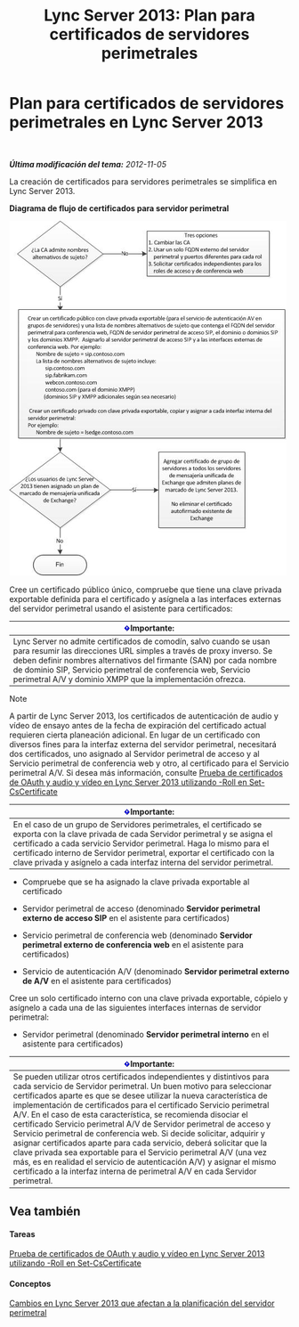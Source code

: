 ﻿---
title: 'Lync Server 2013: Plan para certificados de servidores perimetrales'
TOCTitle: Plan para certificados de servidores perimetrales
ms:assetid: f1dfe220-2398-4ac8-ba4c-206c8c0cbc50
ms:mtpsurl: https://technet.microsoft.com/es-es/library/Gg413010(v=OCS.15)
ms:contentKeyID: 48277143
ms.date: 01/07/2017
mtps_version: v=OCS.15
ms.translationtype: HT
---

# Plan para certificados de servidores perimetrales en Lync Server 2013

 

_**Última modificación del tema:** 2012-11-05_

La creación de certificados para servidores perimetrales se simplifica en Lync Server 2013.

**Diagrama de flujo de certificados para servidor perimetral**

![Diagrama de flujo de certificados](images/Gg413010.a5fc20db-7ced-4364-b577-6a709a8367cd(OCS.15).jpg "Diagrama de flujo de certificados")

Cree un certificado público único, compruebe que tiene una clave privada exportable definida para el certificado y asígnela a las interfaces externas del servidor perimetral usando el asistente para certificados:

<table>
<thead>
<tr class="header">
<th><img src="images/Gg425917.important(OCS.15).gif" title="important" alt="important" />Importante:</th>
</tr>
</thead>
<tbody>
<tr class="odd">
<td>Lync Server no admite certificados de comodín, salvo cuando se usan para resumir las direcciones URL simples a través de proxy inverso. Se deben definir nombres alternativos del firmante (SAN) por cada nombre de dominio SIP, Servicio perimetral de conferencia web, Servicio perimetral A/V y dominio XMPP que la implementación ofrezca.</td>
</tr>
</tbody>
</table>



> [!NOTE]
> A partir de Lync Server 2013, los certificados de autenticación de audio y vídeo de ensayo antes de la fecha de expiración del certificado actual requieren cierta planeación adicional. En lugar de un certificado con diversos fines para la interfaz externa del servidor perimetral, necesitará dos certificados, uno asignado al Servidor perimetral de acceso y al Servicio perimetral de conferencia web y otro, al certificado para el Servicio perimetral A/V. Si desea más información, consulte <A href="lync-server-2013-staging-av-and-oauth-certificates-using-roll-in-set-cscertificate.md">Prueba de certificados de OAuth y audio y vídeo en Lync Server 2013 utilizando -Roll en Set-CsCertificate</A>



<table>
<thead>
<tr class="header">
<th><img src="images/Gg425917.important(OCS.15).gif" title="important" alt="important" />Importante:</th>
</tr>
</thead>
<tbody>
<tr class="odd">
<td>En el caso de un grupo de Servidores perimetrales, el certificado se exporta con la clave privada de cada Servidor perimetral y se asigna el certificado a cada servicio Servidor perimetral. Haga lo mismo para el certificado interno de Servidor perimetral, exportar el certificado con la clave privada y asígnelo a cada interfaz interna del servidor perimetral.</td>
</tr>
</tbody>
</table>


  - Compruebe que se ha asignado la clave privada exportable al certificado

  - Servidor perimetral de acceso (denominado **Servidor perimetral externo de acceso SIP** en el asistente para certificados)

  - Servicio perimetral de conferencia web (denominado **Servidor perimetral externo de conferencia web** en el asistente para certificados)

  - Servicio de autenticación A/V (denominado **Servidor perimetral externo de A/V** en el asistente para certificados)

Cree un solo certificado interno con una clave privada exportable, cópielo y asígnelo a cada una de las siguientes interfaces internas de servidor perimetral:

  - Servidor perimetral (denominado **Servidor perimetral interno** en el asistente para certificados)

<table>
<thead>
<tr class="header">
<th><img src="images/Gg425917.important(OCS.15).gif" title="important" alt="important" />Importante:</th>
</tr>
</thead>
<tbody>
<tr class="odd">
<td>Se pueden utilizar otros certificados independientes y distintivos para cada servicio de Servidor perimetral. Un buen motivo para seleccionar certificados aparte es que se desee utilizar la nueva característica de implementación de certificados para el certificado Servicio perimetral A/V. En el caso de esta característica, se recomienda disociar el certificado Servicio perimetral A/V de Servidor perimetral de acceso y Servicio perimetral de conferencia web. Si decide solicitar, adquirir y asignar certificados aparte para cada servicio, deberá solicitar que la clave privada sea exportable para el Servicio perimetral A/V (una vez más, es en realidad el servicio de autenticación A/V) y asignar el mismo certificado a la interfaz interna de perimetral A/V en cada Servidor perimetral.</td>
</tr>
</tbody>
</table>


## Vea también

#### Tareas

[Prueba de certificados de OAuth y audio y vídeo en Lync Server 2013 utilizando -Roll en Set-CsCertificate](lync-server-2013-staging-av-and-oauth-certificates-using-roll-in-set-cscertificate.md)  

#### Conceptos

[Cambios en Lync Server 2013 que afectan a la planificación del servidor perimetral](lync-server-2013-changes-in-lync-server-that-affect-edge-server-planning.md)

